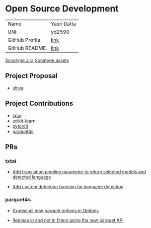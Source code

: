 # Open Source Development

|  |  |
|:--|:--|
|Name|Yash Datta|
|UNI| yd2590|
| GitHub Profile | [link](https://github.com/saucam) |
| GitHub README | [link](https://github.com/saucam/saucam/blob/main/README.md) |

[Sonatype Jira](https://issues.sonatype.org/browse/OSSRH-89341)
[Sonatype assets](https://s01.oss.sonatype.org/#nexus-search;quick~io.saucam)

## Project Proposal

- [shiva](../projects/scala/shiva.md)

## Project Contributions

- [txtai](../projects/python/txtai.md)
- [scikit-learn](../projects/python/scikit-learn.md)
- [pytorch](../projects/python/pytorch.md)
- [parquet4s](../projects/scala/parquet4s.md)

## PRs

### txtai

- [Add translation pipeline parameter to return selected models and detected language](https://github.com/neuml/txtai/pull/424)

- [Add custom detection function for language detection](https://github.com/neuml/txtai/pull/444)

### parquet4s

- [Expose all new parquet options in Options](https://github.com/mjakubowski84/parquet4s/pull/297)

- [Replace in and not in filters using the new parquet API](https://github.com/mjakubowski84/parquet4s/pull/296)
